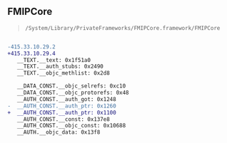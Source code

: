 ## FMIPCore

> `/System/Library/PrivateFrameworks/FMIPCore.framework/FMIPCore`

```diff

-415.33.10.29.2
+415.33.10.29.4
   __TEXT.__text: 0x1f51a0
   __TEXT.__auth_stubs: 0x2490
   __TEXT.__objc_methlist: 0x2d8

   __DATA_CONST.__objc_selrefs: 0xc10
   __DATA_CONST.__objc_protorefs: 0x48
   __AUTH_CONST.__auth_got: 0x1248
-  __AUTH_CONST.__auth_ptr: 0x1260
+  __AUTH_CONST.__auth_ptr: 0x1100
   __AUTH_CONST.__const: 0x137e8
   __AUTH_CONST.__objc_const: 0x10688
   __AUTH.__objc_data: 0x13f8

```
